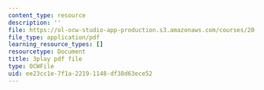 ```yaml
---
content_type: resource
description: ''
file: https://ol-ocw-studio-app-production.s3.amazonaws.com/courses/20-219-becoming-the-next-bill-nye-writing-and-hosting-the-educational-show-january-iap-2015/ee23cc1e7f1a22191148df38d63ece52_17uL1VoaWTQ.pdf
file_type: application/pdf
learning_resource_types: []
resourcetype: Document
title: 3play pdf file
type: OCWFile
uid: ee23cc1e-7f1a-2219-1148-df38d63ece52
---
```

